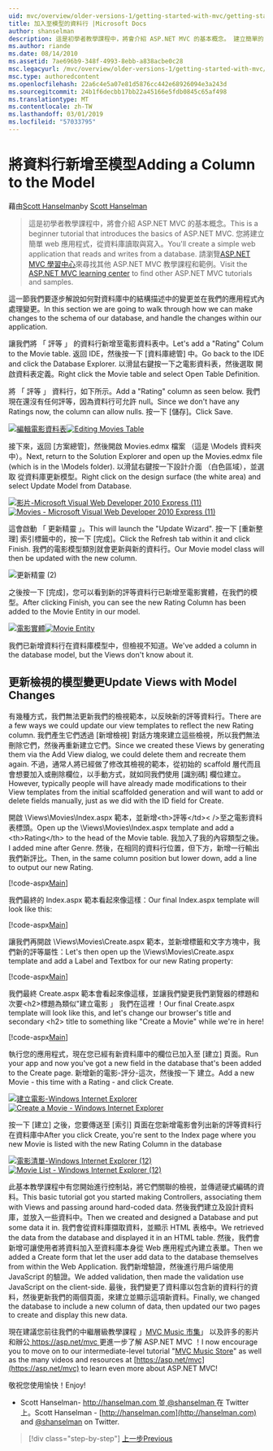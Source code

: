 ```yaml
---
uid: mvc/overview/older-versions-1/getting-started-with-mvc/getting-started-with-mvc-part8
title: 加入至模型的資料行 |Microsoft Docs
author: shanselman
description: 這是初學者教學課程中，將會介紹 ASP.NET MVC 的基本概念。 建立簡單的 web 應用程式，從資料庫讀取與寫入。
ms.author: riande
ms.date: 08/14/2010
ms.assetid: 7ae696b9-348f-4993-8ebb-a838acbe0c28
msc.legacyurl: /mvc/overview/older-versions-1/getting-started-with-mvc/getting-started-with-mvc-part8
msc.type: authoredcontent
ms.openlocfilehash: 22a6c4e5a07e81d5876cc442e68926094e3a243d
ms.sourcegitcommit: 24b1f6decbb17bb22a45166e5fdb0845c65af498
ms.translationtype: MT
ms.contentlocale: zh-TW
ms.lasthandoff: 03/01/2019
ms.locfileid: "57033795"
---
```

<a name="adding-a-column-to-the-model"></a><span data-ttu-id="b4e3e-104">將資料行新增至模型</span><span class="sxs-lookup"><span data-stu-id="b4e3e-104">Adding a Column to the Model</span></span>
====================
<span data-ttu-id="b4e3e-105">藉由[Scott Hanselman](https://github.com/shanselman)</span><span class="sxs-lookup"><span data-stu-id="b4e3e-105">by [Scott Hanselman](https://github.com/shanselman)</span></span>

> <span data-ttu-id="b4e3e-106">這是初學者教學課程中，將會介紹 ASP.NET MVC 的基本概念。</span><span class="sxs-lookup"><span data-stu-id="b4e3e-106">This is a beginner tutorial that introduces the basics of ASP.NET MVC.</span></span> <span data-ttu-id="b4e3e-107">您將建立簡單 web 應用程式，從資料庫讀取與寫入。</span><span class="sxs-lookup"><span data-stu-id="b4e3e-107">You'll create a simple web application that reads and writes from a database.</span></span> <span data-ttu-id="b4e3e-108">請瀏覽[ASP.NET MVC 學習中心](../../../index.md)來尋找其他 ASP.NET MVC 教學課程和範例。</span><span class="sxs-lookup"><span data-stu-id="b4e3e-108">Visit the [ASP.NET MVC learning center](../../../index.md) to find other ASP.NET MVC tutorials and samples.</span></span>


<span data-ttu-id="b4e3e-109">這一節我們要逐步解說如何對資料庫中的結構描述中的變更並在我們的應用程式內處理變更。</span><span class="sxs-lookup"><span data-stu-id="b4e3e-109">In this section we are going to walk through how we can make changes to the schema of our database, and handle the changes within our application.</span></span>

<span data-ttu-id="b4e3e-110">讓我們將 「 評等 」 的資料行新增至電影資料表中。</span><span class="sxs-lookup"><span data-stu-id="b4e3e-110">Let's add a "Rating" Colum to the Movie table.</span></span> <span data-ttu-id="b4e3e-111">返回 IDE，然後按一下 [資料庫總管] 中。</span><span class="sxs-lookup"><span data-stu-id="b4e3e-111">Go back to the IDE and click the Database Explorer.</span></span> <span data-ttu-id="b4e3e-112">以滑鼠右鍵按一下之電影資料表，然後選取 開啟資料表定義。</span><span class="sxs-lookup"><span data-stu-id="b4e3e-112">Right click the Movie table and select Open Table Definition.</span></span>

<span data-ttu-id="b4e3e-113">將 「 評等 」 資料行，如下所示。</span><span class="sxs-lookup"><span data-stu-id="b4e3e-113">Add a "Rating" column as seen below.</span></span> <span data-ttu-id="b4e3e-114">我們現在還沒有任何評等，因為資料行可允許 null。</span><span class="sxs-lookup"><span data-stu-id="b4e3e-114">Since we don't have any Ratings now, the column can allow nulls.</span></span> <span data-ttu-id="b4e3e-115">按一下 [儲存]。</span><span class="sxs-lookup"><span data-stu-id="b4e3e-115">Click Save.</span></span>

<span data-ttu-id="b4e3e-116">[![編輯電影資料表](getting-started-with-mvc-part8/_static/image2.png)](getting-started-with-mvc-part8/_static/image1.png)</span><span class="sxs-lookup"><span data-stu-id="b4e3e-116">[![Editing Movies Table](getting-started-with-mvc-part8/_static/image2.png)](getting-started-with-mvc-part8/_static/image1.png)</span></span>

<span data-ttu-id="b4e3e-117">接下來，返回 [方案總管]，然後開啟 Movies.edmx 檔案 （這是 \Models 資料夾中）。</span><span class="sxs-lookup"><span data-stu-id="b4e3e-117">Next, return to the Solution Explorer and open up the Movies.edmx file (which is in the \Models folder).</span></span> <span data-ttu-id="b4e3e-118">以滑鼠右鍵按一下設計介面 （白色區域），並選取 從資料庫更新模型。</span><span class="sxs-lookup"><span data-stu-id="b4e3e-118">Right click on the design surface (the white area) and select Update Model from Database.</span></span>

<span data-ttu-id="b4e3e-119">[![影片-Microsoft Visual Web Developer 2010 Express (11)](getting-started-with-mvc-part8/_static/image4.png)](getting-started-with-mvc-part8/_static/image3.png)</span><span class="sxs-lookup"><span data-stu-id="b4e3e-119">[![Movies - Microsoft Visual Web Developer 2010 Express (11)](getting-started-with-mvc-part8/_static/image4.png)](getting-started-with-mvc-part8/_static/image3.png)</span></span>

<span data-ttu-id="b4e3e-120">這會啟動 「 更新精靈 」。</span><span class="sxs-lookup"><span data-stu-id="b4e3e-120">This will launch the "Update Wizard".</span></span> <span data-ttu-id="b4e3e-121">按一下 [重新整理] 索引標籤中的，按一下 [完成]。</span><span class="sxs-lookup"><span data-stu-id="b4e3e-121">Click the Refresh tab within it and click Finish.</span></span> <span data-ttu-id="b4e3e-122">我們的電影模型類別就會更新與新的資料行。</span><span class="sxs-lookup"><span data-stu-id="b4e3e-122">Our Movie model class will then be updated with the new column.</span></span>

![更新精靈 (2)](getting-started-with-mvc-part8/_static/image5.png)

<span data-ttu-id="b4e3e-124">之後按一下 [完成]，您可以看到新的評等資料行已新增至電影實體，在我們的模型。</span><span class="sxs-lookup"><span data-stu-id="b4e3e-124">After clicking Finish, you can see the new Rating Column has been added to the Movie Entity in our model.</span></span>

<span data-ttu-id="b4e3e-125">[![電影實體](getting-started-with-mvc-part8/_static/image7.png)](getting-started-with-mvc-part8/_static/image6.png)</span><span class="sxs-lookup"><span data-stu-id="b4e3e-125">[![Movie Entity](getting-started-with-mvc-part8/_static/image7.png)](getting-started-with-mvc-part8/_static/image6.png)</span></span>

<span data-ttu-id="b4e3e-126">我們已新增資料行在資料庫模型中，但檢視不知道。</span><span class="sxs-lookup"><span data-stu-id="b4e3e-126">We've added a column in the database model, but the Views don't know about it.</span></span>

## <a name="update-views-with-model-changes"></a><span data-ttu-id="b4e3e-127">更新檢視的模型變更</span><span class="sxs-lookup"><span data-stu-id="b4e3e-127">Update Views with Model Changes</span></span>

<span data-ttu-id="b4e3e-128">有幾種方式，我們無法更新我們的檢視範本，以反映新的評等資料行。</span><span class="sxs-lookup"><span data-stu-id="b4e3e-128">There are a few ways we could update our view templates to reflect the new Rating column.</span></span> <span data-ttu-id="b4e3e-129">我們產生它們透過 [新增檢視] 對話方塊來建立這些檢視，所以我們無法刪除它們，然後再重新建立它們。</span><span class="sxs-lookup"><span data-stu-id="b4e3e-129">Since we created these Views by generating them via the Add View dialog, we could delete them and recreate them again.</span></span> <span data-ttu-id="b4e3e-130">不過，通常人將已經做了修改其檢視的範本，從初始的 scaffold 層代而且會想要加入或刪除欄位，以手動方式，就如同我們使用 [識別碼] 欄位建立。</span><span class="sxs-lookup"><span data-stu-id="b4e3e-130">However, typically people will have already made modifications to their View templates from the initial scaffolded generation and will want to add or delete fields manually, just as we did with the ID field for Create.</span></span>

<span data-ttu-id="b4e3e-131">開啟 \Views\Movies\Index.aspx 範本，並新增&lt;th&gt;評等&lt;/td>< /&gt;至之電影資料表標頭。</span><span class="sxs-lookup"><span data-stu-id="b4e3e-131">Open up the \Views\Movies\Index.aspx template and add a &lt;th&gt;Rating&lt;/th&gt; to the head of the Movie table.</span></span> <span data-ttu-id="b4e3e-132">我加入了我的內容類型之後。</span><span class="sxs-lookup"><span data-stu-id="b4e3e-132">I added mine after Genre.</span></span> <span data-ttu-id="b4e3e-133">然後，在相同的資料行位置，但下方，新增一行輸出我們新評比。</span><span class="sxs-lookup"><span data-stu-id="b4e3e-133">Then, in the same column position but lower down, add a line to output our new Rating.</span></span>

[!code-aspx[Main](getting-started-with-mvc-part8/samples/sample1.aspx)]

<span data-ttu-id="b4e3e-134">我們最終的 Index.aspx 範本看起來像這樣：</span><span class="sxs-lookup"><span data-stu-id="b4e3e-134">Our final Index.aspx template will look like this:</span></span>

[!code-aspx[Main](getting-started-with-mvc-part8/samples/sample2.aspx)]

<span data-ttu-id="b4e3e-135">讓我們再開啟 \Views\Movies\Create.aspx 範本，並新增標籤和文字方塊中，我們新的評等屬性：</span><span class="sxs-lookup"><span data-stu-id="b4e3e-135">Let's then open up the \Views\Movies\Create.aspx template and add a Label and Textbox for our new Rating property:</span></span>

[!code-aspx[Main](getting-started-with-mvc-part8/samples/sample3.aspx)]

<span data-ttu-id="b4e3e-136">我們最終 Create.aspx 範本會看起來像這樣，並讓我們變更我們瀏覽器的標題和次要&lt;h2&gt;標題為類似"建立電影 」 我們在這裡 ！</span><span class="sxs-lookup"><span data-stu-id="b4e3e-136">Our final Create.aspx template will look like this, and let's change our browser's title and secondary &lt;h2&gt; title to something like "Create a Movie" while we're in here!</span></span>

[!code-aspx[Main](getting-started-with-mvc-part8/samples/sample4.aspx)]

<span data-ttu-id="b4e3e-137">執行您的應用程式，現在您已經有新資料庫中的欄位已加入至 [建立] 頁面。</span><span class="sxs-lookup"><span data-stu-id="b4e3e-137">Run your app and now you've got a new field in the database that's been added to the Create page.</span></span> <span data-ttu-id="b4e3e-138">新增新的電影-評分-這次，然後按一下 建立。</span><span class="sxs-lookup"><span data-stu-id="b4e3e-138">Add a new Movie - this time with a Rating - and click Create.</span></span>

<span data-ttu-id="b4e3e-139">[![建立電影-Windows Internet Explorer](getting-started-with-mvc-part8/_static/image9.png)](getting-started-with-mvc-part8/_static/image8.png)</span><span class="sxs-lookup"><span data-stu-id="b4e3e-139">[![Create a Movie - Windows Internet Explorer](getting-started-with-mvc-part8/_static/image9.png)](getting-started-with-mvc-part8/_static/image8.png)</span></span>

<span data-ttu-id="b4e3e-140">按一下 [建立] 之後，您要傳送至 [索引] 頁面在您新增電影會列出新的評等資料行在資料庫中</span><span class="sxs-lookup"><span data-stu-id="b4e3e-140">After you click Create, you're sent to the Index page where you new Movie is listed with the new Rating Column in the database</span></span>

<span data-ttu-id="b4e3e-141">[![電影清單-Windows Internet Explorer (12)](getting-started-with-mvc-part8/_static/image11.png)](getting-started-with-mvc-part8/_static/image10.png)</span><span class="sxs-lookup"><span data-stu-id="b4e3e-141">[![Movie List - Windows Internet Explorer (12)](getting-started-with-mvc-part8/_static/image11.png)](getting-started-with-mvc-part8/_static/image10.png)</span></span>

<span data-ttu-id="b4e3e-142">此基本教學課程中有您開始進行控制站，將它們關聯的檢視，並傳遞硬式編碼的資料。</span><span class="sxs-lookup"><span data-stu-id="b4e3e-142">This basic tutorial got you started making Controllers, associating them with Views and passing around hard-coded data.</span></span> <span data-ttu-id="b4e3e-143">然後我們建立及設計資料庫，並放入一些資料中。</span><span class="sxs-lookup"><span data-stu-id="b4e3e-143">Then we created and designed a Database and put some data it in.</span></span> <span data-ttu-id="b4e3e-144">我們會從資料庫擷取資料，並顯示 HTML 表格中。</span><span class="sxs-lookup"><span data-stu-id="b4e3e-144">We retrieved the data from the database and displayed it in an HTML table.</span></span> <span data-ttu-id="b4e3e-145">然後，我們會新增可讓使用者將資料加入至資料庫本身從 Web 應用程式內建立表單。</span><span class="sxs-lookup"><span data-stu-id="b4e3e-145">Then we added a Create form that let the user add data to the database themselves from within the Web Application.</span></span> <span data-ttu-id="b4e3e-146">我們新增驗證，然後進行用戶端使用 JavaScript 的驗證。</span><span class="sxs-lookup"><span data-stu-id="b4e3e-146">We added validation, then made the validation use JavaScript on the client-side.</span></span> <span data-ttu-id="b4e3e-147">最後，我們變更了資料庫以包含新的資料行的資料，然後更新我們的兩個頁面，來建立並顯示這項新資料。</span><span class="sxs-lookup"><span data-stu-id="b4e3e-147">Finally, we changed the database to include a new column of data, then updated our two pages to create and display this new data.</span></span>

<span data-ttu-id="b4e3e-148">現在建議您前往我們的中繼層級教學課程 」[MVC Music 市集](../../older-versions/mvc-music-store/mvc-music-store-part-1.md)」 以及許多的影片和辦公[ https://asp.net/mvc ](https://asp.net/mvc)更進一步了解 ASP.NET MVC ！</span><span class="sxs-lookup"><span data-stu-id="b4e3e-148">I now encourage you to move on to our intermediate-level tutorial "[MVC Music Store](../../older-versions/mvc-music-store/mvc-music-store-part-1.md)" as well as the many videos and resources at [https://asp.net/mvc](https://asp.net/mvc) to learn even more about ASP.NET MVC!</span></span>

<span data-ttu-id="b4e3e-149">敬祝您使用愉快！</span><span class="sxs-lookup"><span data-stu-id="b4e3e-149">Enjoy!</span></span>

- <span data-ttu-id="b4e3e-150">Scott Hanselman- [ http://hanselman.com ](http://hanselman.com)並[ @shanselman ](http://twitter.com/shanselman)在 Twitter 上。</span><span class="sxs-lookup"><span data-stu-id="b4e3e-150">Scott Hanselman - [http://hanselman.com](http://hanselman.com) and [@shanselman](http://twitter.com/shanselman) on Twitter.</span></span>

> [!div class="step-by-step"]
> [<span data-ttu-id="b4e3e-151">上一步</span><span class="sxs-lookup"><span data-stu-id="b4e3e-151">Previous</span></span>](getting-started-with-mvc-part7.md)
